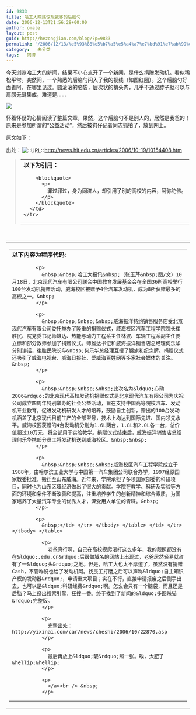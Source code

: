 ```yaml
---
id: 9833
title: 哈工大网站惊现我爹的后脑勺
date: 2006-12-13T21:56:28+00:00
author: omale
layout: post
guid: http://hezongjian.com/blog/?p=9833
permalink: '/2006/12/13/%e5%93%88%e5%b7%a5%e5%a4%a7%e7%bd%91%e7%ab%99%e6%83%8a%e7%8e%b0%e6%88%91%e7%88%b9%e7%9a%84%e5%90%8e%e8%84%91%e5%8b%ba-2/'
category:   未分类  
tags:   同济
---
```

今天浏览哈工大的新闻，结果不小心点开了一个新闻，是什么捐赠发动机。看似稀松平常。突然间，一个熟悉的后脑勺闪入了我的视线（如图红圈）。这个后脑勺好面善阿，在哪里见过。圆滚滚的脑袋，层次状的槽头肉，几乎不通过脖子就可以与肩膀无缝集成，难道是&hellip;&hellip;

<a href="http://images.blogcn.com/2006/12/13/11/omale,20061213213216.jpg" target="_blank"><img border="0" onload="if(this.width>screen.width/2)this.width=screen.width/2;" src="http://images.blogcn.com/2006/12/13/11/omale,20061213213216.jpg" /></a>

怀着怀疑的心情阅读了整篇文章，果然，这个后脑勺不是别人的，居然是我爸的！原来是参加所谓的&ldquo;公益活动&rdquo;，然后被狗仔记者同志抓拍了，放到网上。

原文如下：

出处：<img align="absbottom" alt="::URL::" border="0" hspace="2" src="http://style.blogcn.com/blogcnpage/style/images/images/aurl.gif" /><a href="http://news.hit.edu.cn/articles/2006/10-19/10154408.htm<br /><br /><br /><br /><br /><br />" target="_blank">http://news.hit.edu.cn/articles/2006/10-19/10154408.htm</p> 

<p>
  </a>
</p>

<blockquote>
  <table border="0" cellpadding="6" cellspacing="0" class="ubb_quote" width="100%">
    <tr>
      <td>
        <b>以下为引用：</b></p> 
        
        <blockquote>
          <p>
            罪过罪过，身为同济人，却引用了别的高校的内容，阿弥陀佛。
          </p>
        </blockquote>
      </td>
    </tr>
  </table>
</blockquote>

<p>
  &nbsp;
</p>

<table border="0" cellpadding="0" cellspacing="0" width="100%">
  <tr>
    <td>
      <table align="right" border="0" cellpadding="6" cellspacing="0" class="ubb_code" width="95%">
        <tr>
          <td>
            <b>以下内容为程序代码:</b></p> 
            
            <p>
              &nbsp;&nbsp;哈工大报讯&nbsp;（张玉芹&nbsp;图/文）10月18日，北京现代汽车有限公司联合中国教育发展基金会在全国36所高校举行100台发动机捐赠活动，威海校区被赠予4台汽车发动机，成为8所获赠最多的高校之一。&nbsp;
            </p>
            
            <p>
              &nbsp;&nbsp;&nbsp;&nbsp;威海振洋特约销售服务店受北京现代汽车有限公司委托举办了隆重的捐赠仪式，威海校区汽车工程学院院长崔胜民、院党委书记师雄达、热能与动力工程系主任林波、车辆工程系副主任姜立标和部分教师参加了捐赠仪式。师雄达书记和威海振洋销售店总经理何乐华分别讲话，崔胜民院长与&nbsp;何乐华总经理互授了锦旗和纪念牌。捐赠仪式还吸引了威海电视台、威海日报社、爱威海百姓网等多家社会媒体的关注。&nbsp;
            </p>
            
            <p>
              &nbsp;&nbsp;&nbsp;&nbsp;此次名为&ldquo;心动2006&rdquo;的北京现代高校发动机捐赠仪式是北京现代汽车有限公司为庆祝公司成立四周年特别举办的社会公益活动，旨在支持中国高等院校汽车、发动机专业教育，促进发动机研发人才的培养，鼓励自主创新，赠出的100台发动机涵盖了北京现代目前生产的全部型号，技术上均达到国际先进、国内领先水平。威海校区获赠的4台发动机分别为1.6L两台，1.8L和2.0L各一台，总价值超过10万元，将全部用于实验教学。捐赠仪式结束后，威海振洋销售店总经理何乐华携部分员工将发动机送到威海校区。&nbsp;&nbsp;
            </p>
            
            <p>
              &nbsp;&nbsp;&nbsp;&nbsp;威海校区汽车工程学院成立于1988年，由哈尔滨工业大学与中国第一汽车集团公司联合办学，1997经原国家教委批准，搬迁至山东威海。近年来，学院承担了多项国家部委的科研项目，同时也为山东区域经济做出了很大的贡献。学院在教学、科研及实验等方面的环境和条件不断改善和提高，注重培养学生的创新精神和综合素质，为国家培养了大量汽车专业的优秀人才，深受用人单位的青睐。&nbsp;
            </p>
            
            <p>
              &nbsp;</td> </tr> </tbody> </table> </td> </tr> </tbody> </table> 
              
              <p>
                老爸真行啊，自己在高校摸爬滚打这么多年，我的靓照都没有在&ldquo;.edu.cn&rdquo;后缀做域名的网站上出现过，老爸居然轻易就占有了一&ldquo;头&rdquo;之地。但是，哈工大也太不厚道了，虽然没有捐赠Cash，不管咋说也给了发动机阿。找民工打磨之后可以声称&ldquo;自主知识产权的发动器&rdquo;，申请重大项目；实在不行，直接申请报废之后倒手出去，也可以是&ldquo;科研经费&rdquo;啊。怎么会只有一个脑袋，而且还是后脑？马上祭出搜索引擎，狂搜一番。终于找到了新闻的&ldquo;多图杀猫&rdquo;完整版。
              </p>
              
              <p>
                完整出处：http://yixinai.com/car/news/cheshi/2006/10/22870.asp
              </p>
              
              <p>
                最后再放上&ldquo;靓&rdquo;照一张。唉，太肥了&hellip;&hellip;
              </p>
              
              <p>
                </a><br /> &nbsp;
              </p>
